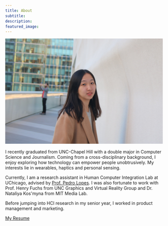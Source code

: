 ```yaml
---
title: About
subtitle: 
description: 
featured_image: 
---
```



<!-- ## Bio -->

<!-- ![](/images/about.jpg) -->

<div class="row">
<div class="col-lg-4 col-sm-12">
<img src="/images/about.jpg">
</div>

<div class="col-lg-8 col-sm-12 about">
<p class="about_text">I recently graduated from UNC-Chapel Hill with a double major in Computer Science and Journalism. Coming from a cross-disciplinary background, I enjoy exploring how technology can empower people unobtrusively. My interests lie in wearables, haptics and personal sensing.</p>


<p>Currently, I am a research assistant in Human Computer Integration Lab at UChicago, advised by <a href="http://plopes.org">Prof. Pedro Lopes</a>. I was also fortunate to work with Prof. Henry Fuchs from UNC Graphics and Virtual Reality Group and Dr. Nataliya Kos'myna from MIT Media Lab.</p>

<p>Before jumping into HCI research in my senior year, I worked in product management and marketing.</p>

<p><a href="https://yujietao.me/files/Yujie_Tao_Resume.pdf">My Resume</a></p>

</div>

</div>
